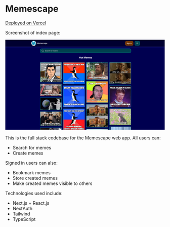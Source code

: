 # Memescape

[Deployed on Vercel](https://memescape-lj1zk54es-davsems-projects.vercel.app/)

Screenshot of index page:

![Memescape's index page](/documentation/index-page.png?raw=true)

This is the full stack codebase for the Memescape web app. All users can:
- Search for memes
- Create memes

Signed in users can also:
- Bookmark memes
- Store created memes
- Make created memes visible to others

Technologies used include:
- Next.js + React.js
- NextAuth
- Tailwind
- TypeScript
